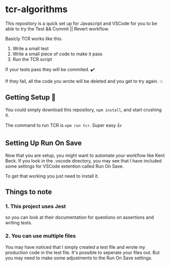 # tcr-algorithms

This repository is a quick set up for Javascript and VSCode for you to be able to try the Test && Commit || Revert workflow.

Basicly TCR works like this. 

1. Write a small test
2. Write a small piece of code to make it pass
3. Run the TCR script

If your tests pass they will be commited. :heavy_check_mark:

If they fail, all the code you wrote will be deleted and you get to try again. :boom:

## Getting Setup :rocket:

You could simply download this repository, `npm install`, and start crushing it. 

The command to run TCR is `npm run tcr`. Super easy :thumbsup:

## Setting Up Run On Save

Now that you are setup, you might want to automate your workflow like Kent Beck. If you look in the .vscode directory, you may see that I have included some settings for VSCode extention called Run On Save. 

To get that working you just need to install it.

## Things to note

### 1. This project uses Jest 
so you can look at their documentation for questions on assertions and writing tests.

### 2. You can use multiple files
You may have noticed that I simply created a test file and wrote my production code in the test file. It's possible to seperate your files out. But you may need to make some adjustments to the Run On Save settings.


